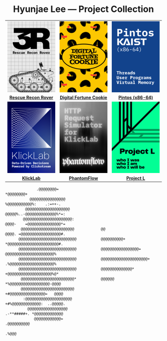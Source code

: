 <h1 align="center">Hyunjae Lee — Project Collection</h1>
<table width="100%" cellpadding="0" cellspacing="0" style="border-collapse:collapse; table-layout:fixed;">
  <!-- 1행 -->
  <tr>
    <td width="33.33%"><a href="https://github.com/At-this-moment/Rescue-Recon-Rover"><img src="./assets/posters/3r_v3.png" alt="3R – Rescue Recon Rover" width="100%"></a></td>
    <td width="33.33%"><a href="https://github.com/At-this-moment/KRAFTON-JUNGLE-W0-Digital-Fortune-Cookie"><img src="./assets/posters/digital-fortune-cookie_v2.png" alt="Digital Fortune Cookie" width="100%"></a></td>
    <td width="33.33%"><a href="https://github.com/At-this-moment/KRAFTON-JUNGLE-W9-PintOS-Threads"><img src="./assets/posters/pintos_v2.png" alt="Pintos" width="100%"></a></td>
  </tr>
  <tr>
    <td align="center"><a href="https://github.com/At-this-moment/Rescue-Recon-Rover"><strong>Rescue Recon Rover</strong></a></td>
    <td align="center"><a href="https://github.com/At-this-moment/KRAFTON-JUNGLE-W0-Digital-Fortune-Cookie"><strong>Digital Fortune Cookie</strong></a></td>
    <td align="center"><a href="https://github.com/At-this-moment/KRAFTON-JUNGLE-W9-PintOS-Threads"><strong>Pintos (x86-64)</strong></a></td>
  </tr>

  <!-- 2행 -->
  <tr>
    <td width="33.33%"><a href="https://github.com/Eatventory"><img src="./assets/posters/klicklab_v2.png" alt="KlickLab" width="100%"></a></td>
    <td width="33.33%"><a href="https://github.com/Eatventory/PhantomFlow"><img src="./assets/posters/phantomflow_v2.png" alt="PhantomFlow" width="100%"></a></td>
    <td width="33.33%"><a href="https://github.com/At-this-moment/Project-L"><img src="./assets/posters/project-l_v2.png" alt="Project L" width="100%"></a></td>
  </tr>
  <tr>
    <td align="center"><a href="https://github.com/Eatventory"><strong>KlickLab</strong></a></td>
    <td align="center"><a href="https://github.com/Eatventory/PhantomFlow"><strong>PhantomFlow</strong></a></td>
    <td align="center"><a href="https://github.com/At-this-moment/Project-L"><strong>Project L</strong></a></td>
  </tr>
</table>


```text                                                                         
              .@@@@@@@@=                                                  *@@@@@@@@+   
           @@@@@@@@@@@@@@@@                                                %@@@@@@@@@@@%:    .:=++-.            
         @@@@@@@@@@@@@@@@@@@@                                                @@@@@%..-@@@@@@@@@@@@@@%*=:        
        @@@@@@@@@@@@@@@@@@@@@@:                                                @@@@-    =@@@@@@@@@@@@@@@*=           
       @@@@@@@@@@@@@@@@@@@@@@@@            @@                                    @@@@. =@@@@@@@@@@@@@@@@@@#.     
      @@@@@@@@@@@@@@@@@@@@@@@@@@           @@@@@@@@@@+                             *@@@@@@@@@@@@@@@@@@@@@@@#.
      @@@@@@@@@@@@@@@@@@@@@@@@@@           @@@@@@@@@@@@@@@@@=                         @@@@@@@@@@@@@@@@@@@@@@%    
      @@@@@@@@@@@@@@@@@@@@@@@@@@           @@@@@@@@@@@@@@@@@@@@@+                     .%@@@@@@@@@@@@@@@@@@@@%     
      @@@@@@@@@@@@@@@@@@@@@@@@@@           @@@@@@@@@@@@@@*                             +@@@@@@@@@@@@@@@@@@@@%@*    
       @@@@@@@@@@@@@@@@@@@@@@@@*           @@@@@@                                       *%@@@@@@@@@@@@@@@@@@-@@@@
       @@@@@@@@@@@@@@@@@@@@@@@@                                                          +#@@@@@@@@@@@@@@@@=   @@@@
        :@@@@@@@@@@@@@@@@@@@@@                                                             +#%@@@@@@@@@@@@@:  ..@@@@@.
          @@@@@@@@@@@@@@@@@@                                                                 .-**#####+. *@@@@@@@@@@@@@
             @@@@@@@@@@@@=                                                                                   .@@@@@@@@@@
                                                                                                                   .%@@@
````

</div>
